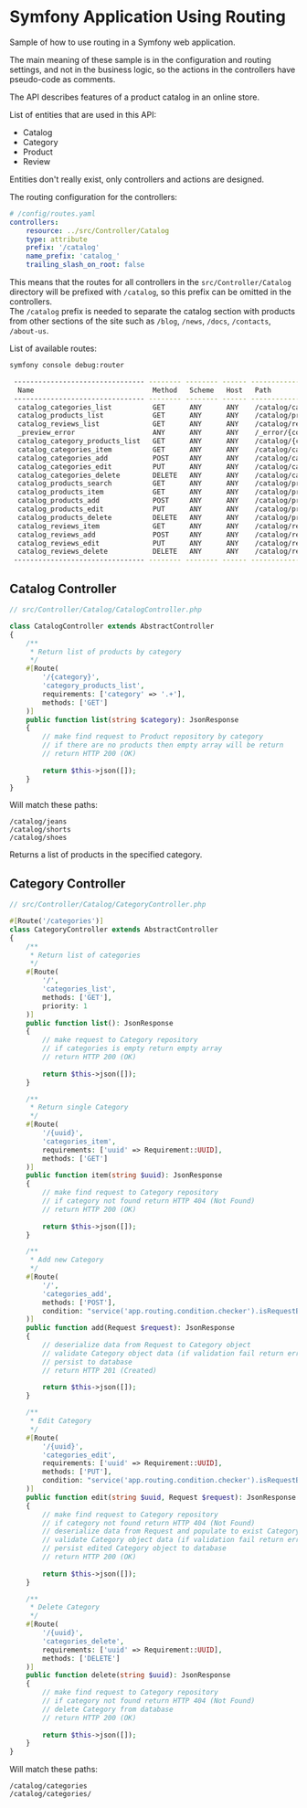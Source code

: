 # Symfony Application Using Routing

Sample of how to use routing in a Symfony web application.  

The main meaning of these sample is in the configuration and routing settings, and not in the business logic, so the actions in the controllers have pseudo-code as comments.  

The API describes features of a product catalog in an online store.  

List of entities that are used in this API:
- Catalog
- Category
- Product
- Review

Entities don't really exist, only controllers and actions are designed.

The routing configuration for the controllers:  
```yaml
# /config/routes.yaml
controllers:
    resource: ../src/Controller/Catalog
    type: attribute
    prefix: '/catalog'
    name_prefix: 'catalog_'
    trailing_slash_on_root: false
```

This means that the routes for all controllers in the `src/Controller/Catalog` directory will be prefixed with `/catalog`, so this prefix can be omitted in the controllers.  
The `/catalog` prefix is needed to separate the catalog section with products from other sections of the site such as `/blog`, `/news`, `/docs`, `/contacts`, `/about-us`.  

List of available routes:
```bash
symfony console debug:router
```
```bash
 -------------------------------- -------- -------- ------ ---------------------------- 
  Name                             Method   Scheme   Host   Path                        
 -------------------------------- -------- -------- ------ ---------------------------- 
  catalog_categories_list          GET      ANY      ANY    /catalog/categories/        
  catalog_products_list            GET      ANY      ANY    /catalog/products/          
  catalog_reviews_list             GET      ANY      ANY    /catalog/reviews/           
  _preview_error                   ANY      ANY      ANY    /_error/{code}.{_format}    
  catalog_category_products_list   GET      ANY      ANY    /catalog/{category}         
  catalog_categories_item          GET      ANY      ANY    /catalog/categories/{uuid}  
  catalog_categories_add           POST     ANY      ANY    /catalog/categories/        
  catalog_categories_edit          PUT      ANY      ANY    /catalog/categories/{uuid}  
  catalog_categories_delete        DELETE   ANY      ANY    /catalog/categories/{uuid}  
  catalog_products_search          GET      ANY      ANY    /catalog/products/          
  catalog_products_item            GET      ANY      ANY    /catalog/products/{uuid}    
  catalog_products_add             POST     ANY      ANY    /catalog/products/          
  catalog_products_edit            PUT      ANY      ANY    /catalog/products/{uuid}    
  catalog_products_delete          DELETE   ANY      ANY    /catalog/products/{uuid}    
  catalog_reviews_item             GET      ANY      ANY    /catalog/reviews/{uuid}     
  catalog_reviews_add              POST     ANY      ANY    /catalog/reviews/           
  catalog_reviews_edit             PUT      ANY      ANY    /catalog/reviews/{uuid}     
  catalog_reviews_delete           DELETE   ANY      ANY    /catalog/reviews/{uuid}     
 -------------------------------- -------- -------- ------ ----------------------------
```

## Catalog Controller
```php
// src/Controller/Catalog/CatalogController.php

class CatalogController extends AbstractController
{
    /**
     * Return list of products by category
     */
    #[Route(
        '/{category}',
        'category_products_list',
        requirements: ['category' => '.+'],
        methods: ['GET']
    )]
    public function list(string $category): JsonResponse
    {
        // make find request to Product repository by category
        // if there are no products then empty array will be return
        // return HTTP 200 (OK)
        
        return $this->json([]);
    }
}
```

Will match these paths:
```
/catalog/jeans
/catalog/shorts
/catalog/shoes
```
Returns a list of products in the specified category.

## Category Controller
```php
// src/Controller/Catalog/CategoryController.php

#[Route('/categories')]
class CategoryController extends AbstractController
{
    /**
     * Return list of categories
     */
    #[Route(
        '/',
        'categories_list',
        methods: ['GET'],
        priority: 1
    )]
    public function list(): JsonResponse
    {
        // make request to Category repository
        // if categories is empty return empty array
        // return HTTP 200 (OK)
        
        return $this->json([]);
    }

    /**
     * Return single Category
     */
    #[Route(
        '/{uuid}',
        'categories_item',
        requirements: ['uuid' => Requirement::UUID],
        methods: ['GET']
    )]
    public function item(string $uuid): JsonResponse
    {
        // make find request to Category repository
        // if category not found return HTTP 404 (Not Found)
        // return HTTP 200 (OK)
        
        return $this->json([]);
    }

    /**
     * Add new Category
     */
    #[Route(
        '/',
        'categories_add',
        methods: ['POST'],
        condition: "service('app.routing.condition.checker').isRequestBodyNotEmpty(request)"
    )]
    public function add(Request $request): JsonResponse
    {
        // deserialize data from Request to Category object
        // validate Category object data (if validation fail return error message with status HTTP 400 (Bad Request))
        // persist to database
        // return HTTP 201 (Created)
        
        return $this->json([]);
    }

    /**
     * Edit Category
     */
    #[Route(
        '/{uuid}',
        'categories_edit',
        requirements: ['uuid' => Requirement::UUID],
        methods: ['PUT'],
        condition: "service('app.routing.condition.checker').isRequestBodyNotEmpty(request)"
    )]
    public function edit(string $uuid, Request $request): JsonResponse
    {
        // make find request to Category repository
        // if category not found return HTTP 404 (Not Found)
        // deserialize data from Request and populate to exist Category object
        // validate Category object data (if validation fail return error message with status HTTP 400 (Bad Request))
        // persist edited Category object to database
        // return HTTP 200 (OK)
        
        return $this->json([]);
    }

    /**
     * Delete Category
     */
    #[Route(
        '/{uuid}',
        'categories_delete',
        requirements: ['uuid' => Requirement::UUID],
        methods: ['DELETE']
    )]
    public function delete(string $uuid): JsonResponse
    {
        // make find request to Category repository
        // if category not found return HTTP 404 (Not Found)
        // delete Category from database
        // return HTTP 200 (OK)
        
        return $this->json([]);
    }
}
```

Will match these paths:
```
/catalog/categories
/catalog/categories/
```
